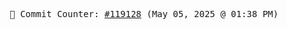 <p align="center">
    <samp>
        📮 Commit Counter: <a href="https://github.com/Javascript-void0/Javascript-void0/commits/main">#119128</a> (May 05, 2025 @ 01:38 PM)
    </samp>
</p>